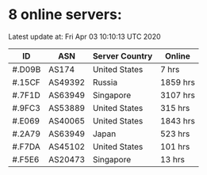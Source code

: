 # 8 online servers:

Latest update at: Fri Apr 03 10:10:13 UTC 2020

| ID | ASN | Server Country | Online |
| -- | --- | -------------- | ------ |
| #.D09B | AS174 | United States | 7 hrs |
| #.15CF | AS49392 | Russia | 1859 hrs |
| #.7F1D | AS63949 | Singapore | 3107 hrs |
| #.9FC3 | AS53889 | United States | 315 hrs |
| #.E069 | AS40065 | United States | 1843 hrs |
| #.2A79 | AS63949 | Japan | 523 hrs |
| #.F7DA | AS45102 | United States | 101 hrs |
| #.F5E6 | AS20473 | Singapore | 13 hrs |

